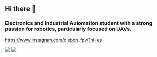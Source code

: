 ## Hi there 👋
### Electronics and Industrial Automation student with a strong passion for robotics, particularly focused on UAVs.

https://www.instagram.com/dieborr_fpv/?hl=es

![](https://img.shields.io/badge/OS-Ubuntu-blue.svg?style=flat&logo=Ubuntu&logoColor=blue.svg&color=2bbc8a)
![](https://img.shields.io/badge/VS%20Code-Editor-blue.svg?logo=visual-studio-code&logoColor=blue)

